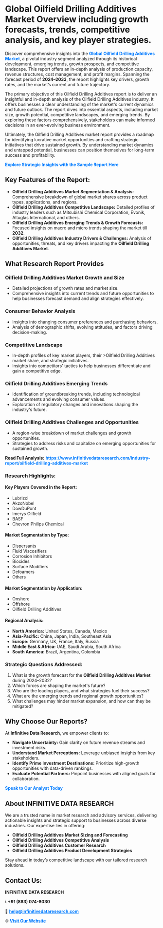 <h1>Global Oilfield Drilling Additives Market Overview including growth forecasts, trends, competitive analysis, and key player strategies.</h1>
<p>
Discover comprehensive insights into the 
<a href="https://www.infinitivedataresearch.com/industry-report/oilfield-drilling-additives-market" rel="dofollow" style="color: #007BFF; text-decoration: none;"><strong>Global Oilfield Drilling Additives Market</strong></a>, a pivotal industry segment analyzed through its historical development, emerging trends, growth prospects, and competitive landscape. This report offers an in-depth analysis of production capacity, revenue structures, cost management, and profit margins. Spanning the forecast period of <strong>2024–2033</strong>, the report highlights key drivers, growth rates, and the market’s current and future trajectory.
</p>
<p>
The primary objective of this Oilfield Drilling Additives report is to deliver an insightful and in-depth analysis of the Oilfield Drilling Additives industry. It offers businesses a clear understanding of the market's current dynamics and future outlook. The report dives into essential aspects, including market size, growth potential, competitive landscapes, and emerging trends. By exploring these factors comprehensively, stakeholders can make informed decisions in an ever-evolving business environment.
</p>
<p>
Ultimately, the Oilfield Drilling Additives market report provides a roadmap for identifying lucrative market opportunities and crafting strategic initiatives that drive sustained growth. By understanding market dynamics and untapped potential, businesses can position themselves for long-term success and profitability.
</p>
<p>
<a href="https://www.infinitivedataresearch.com/request-sample/reportId=102225" style="color: #007BFF; text-decoration: none;"><strong>Explore Strategic Insights with the Sample Report Here</strong></a>
</p>

<h2>Key Features of the Report:</h2>
<ul>
<li><strong>Oilfield Drilling Additives Market Segmentation & Analysis:</strong> Comprehensive breakdown of global market shares across product types, applications, and regions.</li>
<li><strong>Oilfield Drilling Additives Competitive Landscape:</strong> Detailed profiles of industry leaders such as Mitsubishi Chemical Corporation, Evonik, Altuglas International, and others.</li>
<li><strong>Oilfield Drilling Additives Emerging Trends & Growth Forecasts:</strong> Focused insights on macro and micro trends shaping the market till <strong>2032</strong>.</li>
<li><strong>Oilfield Drilling Additives Industry Drivers & Challenges:</strong> Analysis of opportunities, threats, and key drivers impacting the <strong>Oilfield Drilling Additives Market</strong>.</li>
</ul>

<h2>What Research Report Provides</h2>
<h3>Oilfield Drilling Additives Market Growth and Size</h3>
<ul>
<li>Detailed projections of growth rates and market size.</li>
<li>Comprehensive insights into current trends and future opportunities to help businesses forecast demand and align strategies effectively.</li>
</ul>

<h3>Consumer Behavior Analysis</h3>
<ul>
<li>Insights into changing consumer preferences and purchasing behaviors.</li>
<li>Analysis of demographic shifts, evolving attitudes, and factors driving decision-making.</li>
</ul>

<h3>Competitive Landscape</h3>
<ul>
<li>In-depth profiles of key market players, their >Oilfield Drilling Additives market share, and strategic initiatives.</li>
<li>Insights into competitors' tactics to help businesses differentiate and gain a competitive edge.</li>
</ul>

<h3>Oilfield Drilling Additives Emerging Trends</h3>
<ul>
<li>Identification of groundbreaking trends, including technological advancements and evolving consumer values.</li>
<li>Exploration of regulatory changes and innovations shaping the industry's future.</li>
</ul>

<h3>Oilfield Drilling Additives Challenges and Opportunities</h3>
<ul>
<li>A region-wise breakdown of market challenges and growth opportunities.</li>
<li>Strategies to address risks and capitalize on emerging opportunities for sustained growth.</li>
</ul>
<p><strong>Read Full Analysis:</strong> <a href="https://www.infinitivedataresearch.com/industry-report/oilfield-drilling-additives-market" rel="dofollow" style="color: #007BFF; text-decoration: none;"><strong>https://www.infinitivedataresearch.com/industry-report/oilfield-drilling-additives-market</strong></a></p>
<h3>Research Highlights:</h3>
<h4>Key Players Covered in the Report:</h4>
<ul><li>Lubrizol</li><li>AkzoNobel</li><li>DowDuPont</li><li>Imerys Oilfield</li><li>BASF</li><li>Chevron Philips Chemical</li></ul>
<h4>Market Segmentation by Type:</h4>
<ul><li>Dispersants</li><li>Fluid Viscosifiers</li><li>Corrosion Inhibitors</li><li>Biocides</li><li>Surface Modifiers</li><li>Defoamers</li><li>Others</li></ul>
<h4>Market Segmentation by Application:</h4>
<ul><li>Onshore</li><li>Offshore</li><li>Oilfield Drilling Additives</li></ul>

<h4>Regional Analysis:</h4>
<ul>
<li><strong>North America:</strong> United States, Canada, Mexico</li>
<li><strong>Asia-Pacific:</strong> China, Japan, India, Southeast Asia</li>
<li><strong>Europe:</strong> Germany, UK, France, Italy, Russia</li>
<li><strong>Middle East & Africa:</strong> UAE, Saudi Arabia, South Africa</li>
<li><strong>South America:</strong> Brazil, Argentina, Colombia</li>
</ul>

<h3>Strategic Questions Addressed:</h3>
<ol>
<li>What is the growth forecast for the <strong>Oilfield Drilling Additives Market</strong> during 2024–2032?</li>
<li>Which forces are shaping the market's future?</li>
<li>Who are the leading players, and what strategies fuel their success?</li>
<li>What are the emerging trends and regional growth opportunities?</li>
<li>What challenges may hinder market expansion, and how can they be mitigated?</li>
</ol>

<h2>Why Choose Our Reports?</h2>
<p>At <strong>Infinitive Data Research</strong>, we empower clients to:</p>
<ul>
<li><strong>Navigate Uncertainty:</strong> Gain clarity on future revenue streams and investment risks.</li>
<li><strong>Understand Market Perceptions:</strong> Leverage unbiased insights from key stakeholders.</li>
<li><strong>Identify Prime Investment Destinations:</strong> Prioritize high-growth opportunities with data-driven rankings.</li>
<li><strong>Evaluate Potential Partners:</strong> Pinpoint businesses with aligned goals for collaboration.</li>
</ul>
<p><a href="https://www.infinitivedataresearch.com/industry-report/oilfield-drilling-additives-market" rel="dofollow" style="color: #007BFF; text-decoration: none;"><strong>Speak to Our Analyst Today</strong></a></p>

<h2>About INFINITIVE DATA RESEARCH</h2>
<p>We are a trusted name in market research and advisory services, delivering actionable insights and strategic support to businesses across diverse industries. Our expertise lies in offering:</p>
<ul>
<li><strong>Oilfield Drilling Additives Market Sizing and Forecasting</strong></li>
<li><strong>Oilfield Drilling Additives Competitive Analysis</strong></li>
<li><strong>Oilfield Drilling Additives Customer Research</strong></li>
<li><strong>Oilfield Drilling Additives Product Development Strategies</strong></li>
</ul>
<p>Stay ahead in today’s competitive landscape with our tailored research solutions.</p>

<h2>Contact Us:</h2>
<p><strong>INFINITIVE DATA RESEARCH</strong></p>
<p>📞 <strong>+91 (883) 074-8030</strong></p>
<p>📧 <strong><a href="mailto:help@infinitivedataresearch.com" style="color: #007BFF;">help@infinitivedataresearch.com</a></strong></p>
<p>🌐 <strong><a href="https://www.infinitivedataresearch.com" rel="dofollow" style="color: #007BFF;">Visit Our Website</a></strong></p>